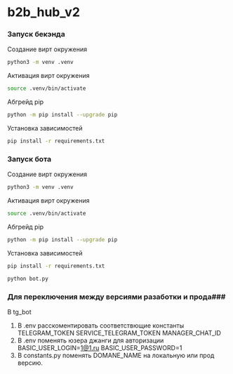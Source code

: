 # b2b_hub_v2

### Запуск бекэнда ###
Создание вирт окружения
```bash
python3 -m venv .venv
```

Активация вирт окружения
```bash
source .venv/bin/activate
```

Абгрейд pip
```bash
python -m pip install --upgrade pip
```

Установка зависимостей
```bash
pip install -r requirements.txt
```

### Запуск бота ###

Создание вирт окружения
```bash
python3 -m venv .venv
```

Активация вирт окружения
```bash
source .venv/bin/activate
```

Абгрейд pip
```bash
python -m pip install --upgrade pip
```

Установка зависимостей
```bash
pip install -r requirements.txt
```

```bash
python bot.py
```

### Для переключения между версиями разаботки и прода###
В tg_bot
1) В .env расскоментировать соответствющие константы
TELEGRAM_TOKEN
SERVICE_TELEGRAM_TOKEN
MANAGER_CHAT_ID
2) В .env поменять юзера джанги для авторизации
BASIC_USER_LOGIN=1@1.ru
BASIC_USER_PASSWORD=1
3) В constants.py поменять DOMANE_NAME на локальную или прод версию.
